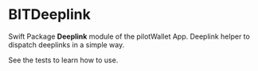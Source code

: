 # BITDeeplink

Swift Package **Deeplink** module of the pilotWallet App.
Deeplink helper to dispatch deeplinks in a simple way.

See the tests to learn how to use.

